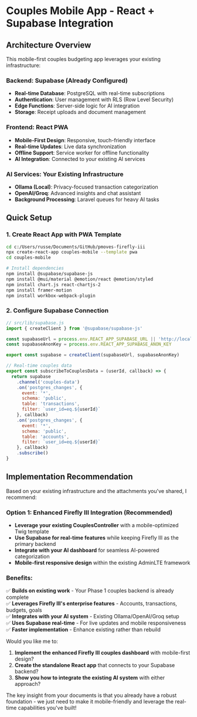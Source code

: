 # Couples Mobile App - React + Supabase Integration

## Architecture Overview

This mobile-first couples budgeting app leverages your existing infrastructure:

### Backend: Supabase (Already Configured)
- **Real-time Database**: PostgreSQL with real-time subscriptions
- **Authentication**: User management with RLS (Row Level Security)
- **Edge Functions**: Server-side logic for AI integration
- **Storage**: Receipt uploads and document management

### Frontend: React PWA
- **Mobile-First Design**: Responsive, touch-friendly interface
- **Real-time Updates**: Live data synchronization
- **Offline Support**: Service worker for offline functionality
- **AI Integration**: Connected to your existing AI services

### AI Services: Your Existing Infrastructure
- **Ollama (Local)**: Privacy-focused transaction categorization
- **OpenAI/Groq**: Advanced insights and chat assistant
- **Background Processing**: Laravel queues for heavy AI tasks

## Quick Setup

### 1. Create React App with PWA Template
```bash
cd c:/Users/russe/Documents/GitHub/pmoves-firefly-iii
npx create-react-app couples-mobile --template pwa
cd couples-mobile

# Install dependencies
npm install @supabase/supabase-js
npm install @mui/material @emotion/react @emotion/styled
npm install chart.js react-chartjs-2
npm install framer-motion
npm install workbox-webpack-plugin
```

### 2. Configure Supabase Connection
```javascript
// src/lib/supabase.js
import { createClient } from '@supabase/supabase-js'

const supabaseUrl = process.env.REACT_APP_SUPABASE_URL || 'http://localhost:54321'
const supabaseAnonKey = process.env.REACT_APP_SUPABASE_ANON_KEY

export const supabase = createClient(supabaseUrl, supabaseAnonKey)

// Real-time couples data
export const subscribeToCouplesData = (userId, callback) => {
  return supabase
    .channel('couples-data')
    .on('postgres_changes', {
      event: '*',
      schema: 'public',
      table: 'transactions',
      filter: `user_id=eq.${userId}`
    }, callback)
    .on('postgres_changes', {
      event: '*',
      schema: 'public',
      table: 'accounts',
      filter: `user_id=eq.${userId}`
    }, callback)
    .subscribe()
}
```

## Implementation Recommendation

Based on your existing infrastructure and the attachments you've shared, I recommend:

### **Option 1: Enhanced Firefly III Integration (Recommended)**
- **Leverage your existing CouplesController** with a mobile-optimized Twig template
- **Use Supabase for real-time features** while keeping Firefly III as the primary backend
- **Integrate with your AI dashboard** for seamless AI-powered categorization
- **Mobile-first responsive design** within the existing AdminLTE framework

### Benefits:
✅ **Builds on existing work** - Your Phase 1 couples backend is already complete  
✅ **Leverages Firefly III's enterprise features** - Accounts, transactions, budgets, goals  
✅ **Integrates with your AI system** - Existing Ollama/OpenAI/Groq setup  
✅ **Uses Supabase real-time** - For live updates and mobile responsiveness  
✅ **Faster implementation** - Enhance existing rather than rebuild  

Would you like me to:
1. **Implement the enhanced Firefly III couples dashboard** with mobile-first design?
2. **Create the standalone React app** that connects to your Supabase backend?
3. **Show you how to integrate the existing AI system** with either approach?

The key insight from your documents is that you already have a robust foundation - we just need to make it mobile-friendly and leverage the real-time capabilities you've built!